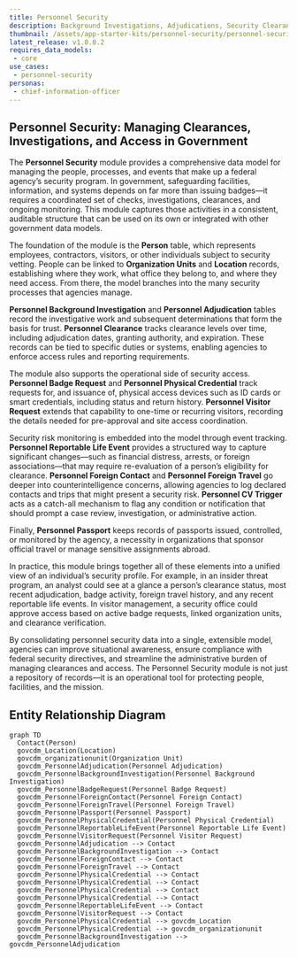```yaml
---
title: Personnel Security
description: Background Investigations, Adjudications, Security Clearances, CVs, and related tables
thumbnail: /assets/app-starter-kits/personnel-security/personnel-security.png
latest_release: v1.0.0.2
requires_data_models:
 - core
use_cases:
 - personnel-security
personas:
 - chief-information-officer
---
```


## Personnel Security: Managing Clearances, Investigations, and Access in Government

The **Personnel Security** module provides a comprehensive data model for managing the people, processes, and events that make up a federal agency’s security program. In government, safeguarding facilities, information, and systems depends on far more than issuing badges—it requires a coordinated set of checks, investigations, clearances, and ongoing monitoring. This module captures those activities in a consistent, auditable structure that can be used on its own or integrated with other government data models.

The foundation of the module is the **Person** table, which represents employees, contractors, visitors, or other individuals subject to security vetting. People can be linked to **Organization Units** and **Location** records, establishing where they work, what office they belong to, and where they need access. From there, the model branches into the many security processes that agencies manage.

**Personnel Background Investigation** and **Personnel Adjudication** tables record the investigative work and subsequent determinations that form the basis for trust. **Personnel Clearance** tracks clearance levels over time, including adjudication dates, granting authority, and expiration. These records can be tied to specific duties or systems, enabling agencies to enforce access rules and reporting requirements.

The module also supports the operational side of security access. **Personnel Badge Request** and **Personnel Physical Credential** track requests for, and issuance of, physical access devices such as ID cards or smart credentials, including status and return history. **Personnel Visitor Request** extends that capability to one-time or recurring visitors, recording the details needed for pre-approval and site access coordination.

Security risk monitoring is embedded into the model through event tracking. **Personnel Reportable Life Event** provides a structured way to capture significant changes—such as financial distress, arrests, or foreign associations—that may require re-evaluation of a person’s eligibility for clearance. **Personnel Foreign Contact** and **Personnel Foreign Travel** go deeper into counterintelligence concerns, allowing agencies to log declared contacts and trips that might present a security risk. **Personnel CV Trigger** acts as a catch-all mechanism to flag any condition or notification that should prompt a case review, investigation, or administrative action.

Finally, **Personnel Passport** keeps records of passports issued, controlled, or monitored by the agency, a necessity in organizations that sponsor official travel or manage sensitive assignments abroad.

In practice, this module brings together all of these elements into a unified view of an individual’s security profile. For example, in an insider threat program, an analyst could see at a glance a person’s clearance status, most recent adjudication, badge activity, foreign travel history, and any recent reportable life events. In visitor management, a security office could approve access based on active badge requests, linked organization units, and clearance verification.

By consolidating personnel security data into a single, extensible model, agencies can improve situational awareness, ensure compliance with federal security directives, and streamline the administrative burden of managing clearances and access. The Personnel Security module is not just a repository of records—it is an operational tool for protecting people, facilities, and the mission.

## Entity Relationship Diagram

```mermaid
graph TD
  Contact(Person)
  govcdm_Location(Location)
  govcdm_organizationunit(Organization Unit)
  govcdm_PersonnelAdjudication(Personnel Adjudication)
  govcdm_PersonnelBackgroundInvestigation(Personnel Background Investigation)
  govcdm_PersonnelBadgeRequest(Personnel Badge Request)
  govcdm_PersonnelForeignContact(Personnel Foreign Contact)
  govcdm_PersonnelForeignTravel(Personnel Foreign Travel)
  govcdm_PersonnelPassport(Personnel Passport)
  govcdm_PersonnelPhysicalCredential(Personnel Physical Credential)
  govcdm_PersonnelReportableLifeEvent(Personnel Reportable Life Event)
  govcdm_PersonnelVisitorRequest(Personnel Visitor Request)
  govcdm_PersonnelAdjudication --> Contact
  govcdm_PersonnelBackgroundInvestigation --> Contact
  govcdm_PersonnelForeignContact --> Contact
  govcdm_PersonnelForeignTravel --> Contact
  govcdm_PersonnelPhysicalCredential --> Contact
  govcdm_PersonnelPhysicalCredential --> Contact
  govcdm_PersonnelPhysicalCredential --> Contact
  govcdm_PersonnelPhysicalCredential --> Contact
  govcdm_PersonnelReportableLifeEvent --> Contact
  govcdm_PersonnelVisitorRequest --> Contact
  govcdm_PersonnelPhysicalCredential --> govcdm_Location
  govcdm_PersonnelPhysicalCredential --> govcdm_organizationunit
  govcdm_PersonnelBackgroundInvestigation --> govcdm_PersonnelAdjudication
```

